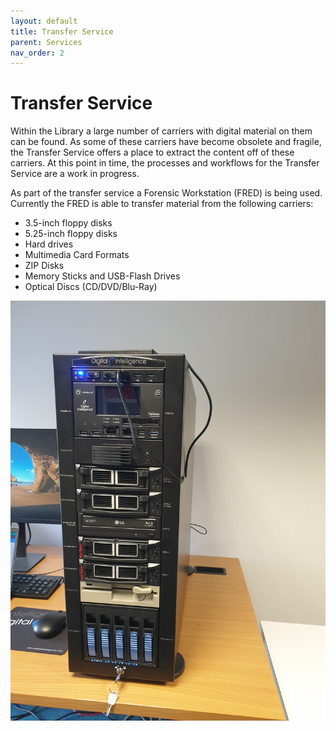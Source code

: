 ```yaml
---
layout: default
title: Transfer Service
parent: Services
nav_order: 2
---
```

# Transfer Service
Within the Library a large number of carriers with digital material on them can be found. As some of these carriers have become obsolete and fragile, the Transfer Service offers a place to extract the content off of these carriers. At this point in time, the processes and workflows for the Transfer Service are a work in progress.

As part of the transfer service a Forensic Workstation (FRED) is being used. Currently the FRED is able to transfer material from the following carriers:

* 3.5-inch floppy disks
* 5.25-inch floppy disks
* Hard drives
* Multimedia Card Formats
* ZIP Disks
* Memory Sticks and USB-Flash Drives
* Optical Discs (CD/DVD/Blu-Ray)

![FRED Forensic Workstation](assets/images/FRED.jpg)